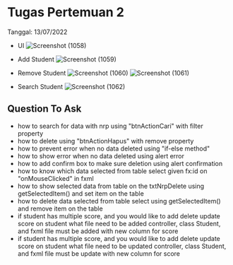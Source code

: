 # Tugas Pertemuan 2
Tanggal: 13/07/2022

* UI
![Screenshot (1058)](https://user-images.githubusercontent.com/71547739/178669697-3b6a593d-c0c0-4b89-a56a-2afb6cb6f88f.png)

* Add Student
![Screenshot (1059)](https://user-images.githubusercontent.com/71547739/178669738-770de050-a227-45b2-97a2-c602e8d8617f.png)

* Remove Student
![Screenshot (1060)](https://user-images.githubusercontent.com/71547739/178669746-14aa8df8-b013-43ca-8b6b-fb96cac497c5.png)
![Screenshot (1061)](https://user-images.githubusercontent.com/71547739/178669759-f573ef60-ee64-4253-b046-161171441e6d.png)

* Search Student
![Screenshot (1062)](https://user-images.githubusercontent.com/71547739/178669784-b65eea10-36a3-4b8f-937f-06f0c74e6034.png)

## Question To Ask
* how to search for data with nrp
  using "btnActionCari" with filter property
* how to delete
  using "btnActionHapus" with remove property
* how to prevent error when no data deleted
  using "if-else method"
* how to show error when no data deleted
  using alert error
* how to add confirm box to make sure deletion
  using alert confirmation
* how to know which data selected from table select
  given fx:id on "onMouseClicked" in fxml
* how to show selected data from table on the txtNrpDelete
  using getSelectedItem() and set item on the table
* how to delete data selected from table select
  using getSelectedItem() and remove item on the table
* if student has multiple score, and you would like to add delete update score on student what file need to be added
  controller, class Student, and fxml file must be added with new column for score
* if student has multiple score, and you would like to add delete update score on student what file need to be updated
  controller, class Student, and fxml file must be update with new column for score
